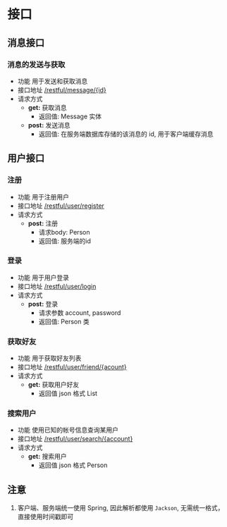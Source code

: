 # 接口


## 消息接口

### 消息的发送与获取

+ 功能
  用于发送和获取消息
+ 接口地址
  [/restful/message/{id}](http://localhost:8080/restful/message/)
+ 请求方式
  - **get:** 获取消息
    + 返回值: Message 实体
  - **post:** 发送消息
    + 返回值: 在服务端数据库存储的该消息的 id, 用于客户端缓存消息

## 用户接口

### 注册

+ 功能
  用于注册用户
+ 接口地址
  [/restful/user/register](/restful/user/register)
+ 请求方式
    - **post:** 注册
        + 请求body: Person
        + 返回值: 服务端的id

### 登录

+ 功能
  用于用户登录
+ 接口地址
  [/restful/user/login](/restful/user/login)
+ 请求方式
    - **post:** 登录
        + 请求参数 account, password
        + 返回值: Person 类

### 获取好友

+ 功能
  用于获取好友列表
+ 接口地址
  [/restful/user/friend/{acount}](/restful/user/friend)
+ 请求方式
    - **get:** 获取用户好友
        + 返回值 json 格式 List<Person>

### 搜索用户

+ 功能
  使用已知的帐号信息查询某用户
+ 接口地址
  [/restful/user/search/{account}](/restful/user/search)
+ 请求方式
    - **get:** 搜索用户
        + 返回值 json 格式 Person

## 注意
1. 客户端、服务端统一使用 Spring, 因此解析都使用 `Jackson`, 无需统一格式，直接使用时间戳即可

